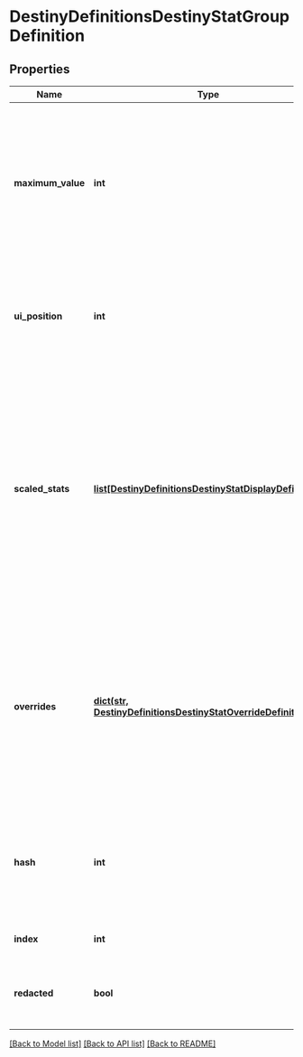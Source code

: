 # DestinyDefinitionsDestinyStatGroupDefinition

## Properties
Name | Type | Description | Notes
------------ | ------------- | ------------- | -------------
**maximum_value** | **int** | The maximum possible value that any stat in this group can be transformed into.  This is used by stats that *don&#39;t* have scaledStats entries below, but that still need to be displayed as a progress bar, in which case this is used as the upper bound for said progress bar. (the lower bound is always 0) | [optional] 
**ui_position** | **int** | This apparently indicates the position of the stats in the UI? I&#39;ve returned it in case anyone can use it, but it&#39;s not of any use to us on BNet. Something&#39;s being lost in translation with this value. | [optional] 
**scaled_stats** | [**list[DestinyDefinitionsDestinyStatDisplayDefinition]**](DestinyDefinitionsDestinyStatDisplayDefinition.md) | Any stat that requires scaling to be transformed from an \&quot;Investment\&quot; stat to a \&quot;Display\&quot; stat will have an entry in this list. For more information on what those types of stats mean and the transformation process, see DestinyStatDefinition.  In retrospect, I wouldn&#39;t mind if this was a dictionary keyed by the stat hash instead. But I&#39;m going to leave it be because [[After Apple Picking]]. | [optional] 
**overrides** | [**dict(str, DestinyDefinitionsDestinyStatOverrideDefinition)**](DestinyDefinitionsDestinyStatOverrideDefinition.md) | The game has the ability to override, based on the stat group, what the localized text is that is displayed for Stats being shown on the item.  Mercifully, no Stat Groups use this feature currently. If they start using them, we&#39;ll all need to start using them (and those of you who are more prudent than I am can go ahead and start pre-checking for this.) | [optional] 
**hash** | **int** | The unique identifier for this entity. Guaranteed to be unique for the type of entity, but not globally.  When entities refer to each other in Destiny content, it is this hash that they are referring to. | [optional] 
**index** | **int** | The index of the entity as it was found in the investment tables. | [optional] 
**redacted** | **bool** | If this is true, then there is an entity with this identifier/type combination, but BNet is not yet allowed to show it. Sorry! | [optional] 

[[Back to Model list]](../README.md#documentation-for-models) [[Back to API list]](../README.md#documentation-for-api-endpoints) [[Back to README]](../README.md)


